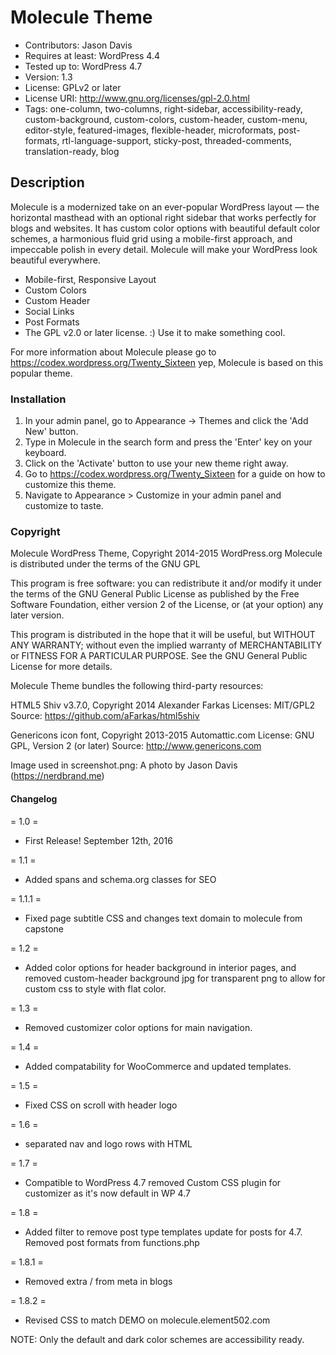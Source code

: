 # Molecule Theme

* Contributors: Jason Davis
* Requires at least: WordPress 4.4
* Tested up to: WordPress 4.7
* Version: 1.3
* License: GPLv2 or later
* License URI: http://www.gnu.org/licenses/gpl-2.0.html
* Tags: one-column, two-columns, right-sidebar, accessibility-ready, custom-background, custom-colors, custom-header, custom-menu, editor-style, featured-images, flexible-header, microformats, post-formats, rtl-language-support, sticky-post, threaded-comments, translation-ready, blog

## Description
Molecule is a modernized take on an ever-popular WordPress layout — the horizontal masthead with an optional right sidebar that works perfectly for blogs and websites. It has custom color options with beautiful default color schemes, a harmonious fluid grid using a mobile-first approach, and impeccable polish in every detail. Molecule will make your WordPress look beautiful everywhere.

* Mobile-first, Responsive Layout
* Custom Colors
* Custom Header
* Social Links
* Post Formats
* The GPL v2.0 or later license. :) Use it to make something cool.

For more information about Molecule please go to <a href="https://codex.wordpress.org/Twenty_Sixteen">https://codex.wordpress.org/Twenty_Sixteen</a> yep, Molecule is based on this popular theme.

### Installation

1. In your admin panel, go to Appearance -> Themes and click the 'Add New' button.
2. Type in Molecule in the search form and press the 'Enter' key on your keyboard.
3. Click on the 'Activate' button to use your new theme right away.
4. Go to <a href="https://codex.wordpress.org/Twenty_Sixteen">https://codex.wordpress.org/Twenty_Sixteen</a> for a guide on how to customize this theme.
5. Navigate to Appearance > Customize in your admin panel and customize to taste.

### Copyright

Molecule WordPress Theme, Copyright 2014-2015 WordPress.org
Molecule is distributed under the terms of the GNU GPL

This program is free software: you can redistribute it and/or modify
it under the terms of the GNU General Public License as published by
the Free Software Foundation, either version 2 of the License, or
(at your option) any later version.

This program is distributed in the hope that it will be useful,
but WITHOUT ANY WARRANTY; without even the implied warranty of
MERCHANTABILITY or FITNESS FOR A PARTICULAR PURPOSE. See the
GNU General Public License for more details.

Molecule Theme bundles the following third-party resources:

HTML5 Shiv v3.7.0, Copyright 2014 Alexander Farkas
Licenses: MIT/GPL2
Source: <a href="https://github.com/aFarkas/html5shiv">https://github.com/aFarkas/html5shiv</a>

Genericons icon font, Copyright 2013-2015 Automattic.com
License: GNU GPL, Version 2 (or later)
Source: <a href="http://www.genericons.com">http://www.genericons.com</a>

Image used in screenshot.png: A photo by Jason Davis (<a href="https://nerdbrand.me">https://nerdbrand.me</a>)


#### Changelog

= 1.0 =
* First Release! September 12th, 2016

= 1.1 =
* Added spans and schema.org classes for SEO

= 1.1.1 =
* Fixed page subtitle CSS and changes text domain to molecule from capstone

= 1.2 =
* Added color options for header background in interior pages, and removed custom-header background jpg for transparent png to allow for custom css to style with flat color.

= 1.3 =
* Removed customizer color options for main navigation.

= 1.4 =
* Added compatability for WooCommerce and updated templates.

= 1.5 =
* Fixed CSS on scroll with header logo

= 1.6 =
* separated nav and logo rows with HTML

= 1.7 =
* Compatible to WordPress 4.7 removed Custom CSS plugin for customizer as it's now default in WP 4.7

= 1.8 =
* Added filter to remove post type templates update for posts for 4.7. Removed post formats from functions.php

= 1.8.1 =
* Removed extra / from meta in blogs

= 1.8.2 =
* Revised CSS to match DEMO on molecule.element502.com

NOTE: 
Only the default and dark color schemes are accessibility ready.